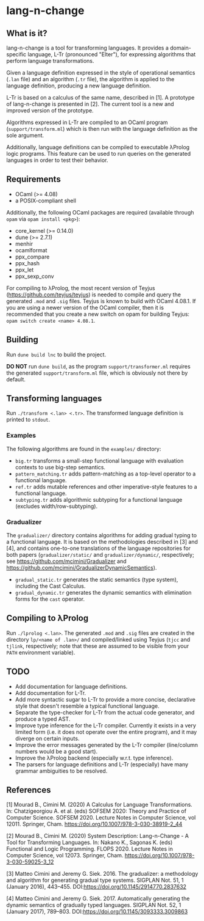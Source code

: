 # lang-n-change

## What is it?

lang-n-change is a tool for transforming languages.
It provides a domain-specific language, L-Tr (pronounced "Elter"), for expressing algorithms that perform language transformations.

Given a language definition expressed in the style of operational semantics (`.lan` file) and an algorithm (`.tr` file), the algorithm is applied to the language definition, producing a new language definition.

L-Tr is based on a calculus of the same name, described in [1].
A prototype of lang-n-change is presented in [2].
The current tool is a new and improved version of the prototype.

Algorithms expressed in L-Tr are compiled to an OCaml program (`support/transform.ml`) which is then run with the language definition as the sole argument.

Additionally, language definitions can be compiled to executable λProlog logic programs.
This feature can be used to run queries on the generated languages in order to test their behavior.

## Requirements

- OCaml (>= 4.08)
- a POSIX-compliant shell

Additionally, the following OCaml packages are required (available through `opam` via `opam install <pkg>`):

- core_kernel (>= 0.14.0)
- dune (>= 2.7.1)
- menhir
- ocamlformat
- ppx_compare
- ppx_hash
- ppx_let
- ppx_sexp_conv

For compiling to λProlog, the most recent version of Teyjus (https://github.com/teyjus/teyjus) is needed to compile and query the generated `.mod` and `.sig` files.
Teyjus is known to build with OCaml 4.08.1.
If you are using a newer version of the OCaml compiler, then it is recommended that you create a new switch on opam for building Teyjus: `opam switch create <name> 4.08.1`.

## Building

Run `dune build lnc` to build the project.

**DO NOT** run `dune build`, as the program `support/transformer.ml` requires the generated `support/transform.ml` file, which is obviously not there by default.

## Transforming languages

Run `./transform <.lan> <.tr>`. The transformed language definition is printed to `stdout`.

### Examples

The following algorithms are found in the `examples/` directory:

- `big.tr` transforms a small-step functional language with evaluation contexts to use big-step semantics.
- `pattern_matching.tr` adds pattern-matching as a top-level operator to a functional language. 
- `ref.tr` adds mutable references and other imperative-style features to a functional language.
- `subtyping.tr` adds algorithmic subtyping for a functional language (excludes width/row-subtyping).

### Gradualizer

The `gradualizer/` directory contains algorithms for adding gradual typing to a functional language. It is based on the methodologies described in [3] and [4], and contains one-to-one translations of the language repositories for both papers (`gradualizer/static/` and `gradualizer/dynamic/`, respectively; see https://github.com/mcimini/Gradualizer and https://github.com/mcimini/GradualizerDynamicSemantics).

- `gradual_static.tr` generates the static semantics (type system), including the Cast Calculus.
- `gradual_dynamic.tr` generates the dynamic semantics with elimination forms for the `cast` operator.

## Compiling to λProlog

Run `./lprolog <.lan>`. The generated `.mod` and `.sig` files are created in the directory `lp/<name of .lan>/` and compiled/linked using Teyjus (`tjcc` and `tjlink`, respectively; note that these are assumed to be visible from your `PATH` environment variable).

## TODO

- Add documentation for language definitions.
- Add documentation for L-Tr.
- Add more syntactic sugar to L-Tr to provide a more concise, declarative style that doesn't resemble a typical functional language.
- Separate the type-checker for L-Tr from the actual code generator, and produce a typed AST.
- Improve type inference for the L-Tr compiler. Currently it exists in a very limited form (i.e. it does not operate over the entire program), and it may diverge on certain inputs.
- Improve the error messages generated by the L-Tr compiler (line/column numbers would be a good start).
- Improve the λProlog backend (especially w.r.t. type inference).
- The parsers for language definitions and L-Tr (especially) have many grammar ambiguities to be resolved.

## References

[1] Mourad B., Cimini M. (2020) A Calculus for Language Transformations. In: Chatzigeorgiou A. et al. (eds) SOFSEM 2020: Theory and Practice of Computer Science. SOFSEM 2020. Lecture Notes in Computer Science, vol 12011. Springer, Cham. https://doi.org/10.1007/978-3-030-38919-2_44

[2] Mourad B., Cimini M. (2020) System Description: Lang-n-Change - A Tool for Transforming Languages. In: Nakano K., Sagonas K. (eds) Functional and Logic Programming. FLOPS 2020. Lecture Notes in Computer Science, vol 12073. Springer, Cham. https://doi.org/10.1007/978-3-030-59025-3_12

[3] Matteo Cimini and Jeremy G. Siek. 2016. The gradualizer: a methodology and algorithm for generating gradual type systems. SIGPLAN Not. 51, 1 (January 2016), 443–455. DOI:https://doi.org/10.1145/2914770.2837632 

[4] Matteo Cimini and Jeremy G. Siek. 2017. Automatically generating the dynamic semantics of gradually typed languages. SIGPLAN Not. 52, 1 (January 2017), 789–803. DOI:https://doi.org/10.1145/3093333.3009863 
